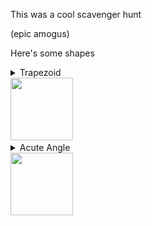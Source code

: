This was a cool scavenger hunt

(epic amogus)

Here's some shapes

<style>
  details[open] summary img {
    height: 0;
  }
  details[open] summary img::after {
    content: "[CLICK TO CLOSE]"
  }
</style>

<details>
  <summary>
    Trapezoid<br />
    <img src="https://gsh.mtheorangeedu.repl.co/bees/trapezoidraw.jpg" width="100" />
  </summary>
  <img src="https://gsh.mtheorangeedu.repl.co/bees/trapezoid.jpg" width="100" />
  
  <i>Why is this a/an Trapezoid?</i>
  
  <p>The swing's top is the big base, the swing's handles are the angled sides, and the swing itself is the small top.</p>
</details>
<details>
  <summary>
    Acute Angle<br />
    <img src="https://gsh.mtheorangeedu.repl.co/bees/acuteangleraw.jpg" width="100" />
  </summary>
  <img src="https://gsh.mtheorangeedu.repl.co/bees/acuteangle.jpg" width="100" />
  
  <i>Why is this a/an Acute Angle?</i>
  
  <p>The swing's top is the big base, the swing's handles are the angled sides, and the swing itself is the small top.</p>
</details>
